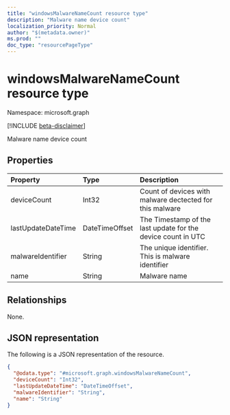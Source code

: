 ```yaml
---
title: "windowsMalwareNameCount resource type"
description: "Malware name device count"
localization_priority: Normal
author: "$(metadata.owner)"
ms.prod: ""
doc_type: "resourcePageType"
---
```


# windowsMalwareNameCount resource type

Namespace: microsoft.graph

[!INCLUDE [beta-disclaimer](../../includes/beta-disclaimer.md)]

Malware name device count

## Properties

| Property           | Type           | Description                                                  |
| :----------------- | :------------- | :----------------------------------------------------------- |
| deviceCount        | Int32          | Count of devices with malware dectected for this malware     |
| lastUpdateDateTime | DateTimeOffset | The Timestamp of the last update for the device count in UTC |
| malwareIdentifier  | String         | The unique identifier. This is malware identifier            |
| name               | String         | Malware name                                                 |

## Relationships

None.

## JSON representation

The following is a JSON representation of the resource.

<!-- {
  "blockType": "resource",
  "@odata.type": "microsoft.graph.windowsMalwareNameCount",
}
-->

```json
{
  "@odata.type": "#microsoft.graph.windowsMalwareNameCount",
  "deviceCount": "Int32",
  "lastUpdateDateTime": "DateTimeOffset",
  "malwareIdentifier": "String",
  "name": "String"
}
```